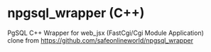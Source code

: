 # npgsql_wrapper (C++)
PgSQL C++ Wrapper for web_jsx (FastCgi/Cgi Module Application)<br/>
clone from <a href="https://github.com/safeonlineworld/npgsql_wrapper">https://github.com/safeonlineworld/npgsql_wrapper</a>
